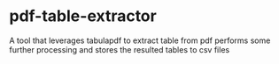# pdf-table-extractor
A tool that leverages tabulapdf to extract table from pdf performs some further processing and stores the resulted tables to csv files
